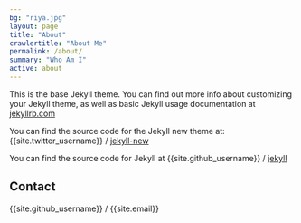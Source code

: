 ```yaml
---
bg: "riya.jpg"
layout: page
title: "About"
crawlertitle: "About Me"
permalink: /about/
summary: "Who Am I"
active: about
---
```


This is the base Jekyll theme. You can find out more info about customizing your Jekyll theme, as well as basic Jekyll usage documentation at [jekyllrb.com](http://jekyllrb.com/)

You can find the source code for the Jekyll new theme at:
{{site.twitter_username}} /
[jekyll-new](https://github.com/jglovier/jekyll-new)

You can find the source code for Jekyll at
{{site.github_username}} /
[jekyll](https://github.com/jekyll/jekyll)

<h2 class="category-key">Contact</h2>
{{site.github_username}} / {{site.email}}
